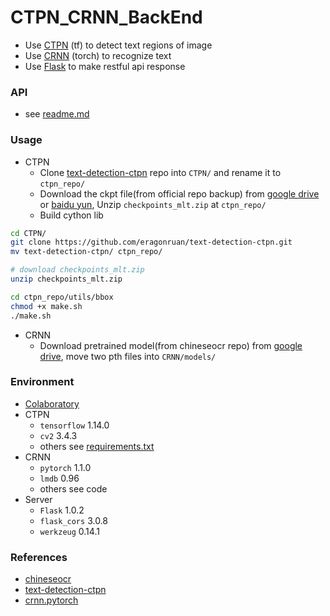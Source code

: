 # CTPN_CRNN_BackEnd
+ Use [CTPN](https://github.com/eragonruan/text-detection-ctpn) (tf) to detect text regions of image 
+ Use [CRNN](https://github.com/meijieru/crnn.pytorch) (torch) to recognize text
+ Use [Flask](flask.pocoo.org/) to make restful api response

### API
+ see [readme.md](https://github.com/Aoi-hosizora/CTPN_CRNN_BackEnd/Server/readme.md)

### Usage
+ CTPN
    + Clone [text-detection-ctpn](https://github.com/eragonruan/text-detection-ctpn) repo into `CTPN/` and rename it to `ctpn_repo/`
    + Download the ckpt file(from official repo backup) from [google drive](https://drive.google.com/file/d/1bnz4GOSuayUrHfxJuFGIhLncnLBaMfIz/view?usp=sharing) or [baidu yun](https://pan.baidu.com/s/1BNHt_9fiqRPGmEXPaxaFXw), Unzip `checkpoints_mlt.zip` at `ctpn_repo/`
    + Build cython lib

```bash
cd CTPN/
git clone https://github.com/eragonruan/text-detection-ctpn.git
mv text-detection-ctpn/ ctpn_repo/

# download checkpoints_mlt.zip
unzip checkpoints_mlt.zip

cd ctpn_repo/utils/bbox
chmod +x make.sh
./make.sh
```

+ CRNN
    + Download pretrained model(from chineseocr repo) from [google drive](https://drive.google.com/drive/folders/1VXMkdgdAXCKDu8DlYfma7Bt7lCb9IJT5?usp=sharing), move two pth files into `CRNN/models/`

### Environment
+ [Colaboratory](https://colab.research.google.com/)
+ CTPN
    + `tensorflow` 1.14.0
    + `cv2` 3.4.3
    + others see [requirements.txt](https://github.com/eragonruan/text-detection-ctpn/blob/banjin-dev/requirements.txt)
+ CRNN
    + `pytorch` 1.1.0
    + `lmdb` 0.96
    + others see code
+ Server
    + `Flask` 1.0.2
    + `flask_cors` 3.0.8
    + `werkzeug` 0.14.1

### References
+ [chineseocr](https://github.com/chineseocr/chineseocr)
+ [text-detection-ctpn](https://github.com/eragonruan/text-detection-ctpn)
+ [crnn.pytorch](https://github.com/meijieru/crnn.pytorch)